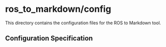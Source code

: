# ros_to_markdown/config

This directory contains the configuration files for the ROS to Markdown tool.

## Configuration Specification

